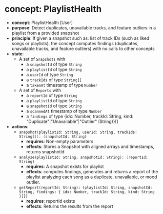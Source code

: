 # concept: PlaylistHealth

*   **concept**: PlaylistHealth [User]
*   **purpose**: Detect duplicates, unavailable tracks, and feature outliers in a playlist from a provided snapshot
*   **principle**: If given a snapshot such as: list of track IDs (such as liked songs or playlists), the concept computes findings (duplicates, unavailable tracks, and feature outliers) with no calls to other concepts
*   **state**:
    *   A set of `Snapshots` with
        *   a `snapshotId` of type `String`
        *   a `playlistId` of type `String`
        *   a `userId` of type `String`
        *   a `trackIds` of type `String[]`
        *   a `takenAt` timestamp of type `Number`
    *   A set of `Reports` with
        *   a `reportId` of type `String`
        *   a `playlistId` of type `String`
        *   a `snapshotId` of type `String`
        *   a `scannedAt` timestamp of type `Number`
        *   a `findings` of type {idx: Number, trackId: String, kind: "Duplicate"|"Unavailable"|"Outlier" (String)}[]
*   **actions**:
    *   `snapshot(playlistId: String, userId: String, trackIds: String[]): (snapshotId: String)`
        *   **requires**: Non-empty parameters
        *   **effects**: Stores a Snapshot with aligned arrays and timestamps, returns snapshotId
    *   `analyze(playlistId: String, snapshotId: String): (reportId: String)`
        *   **requires**: A snapshot exists for playlist
        *   **effects**: computes findings, generates and returns a report of the playlist analyzing each song as a duplicate, unavailable, or mood outlier. 
    *   `getReport(reportId: String): (playlistId: String, snapshotId: String, findings: { idx: Number, trackId: String, kind: String }[])`
        *   **requires**: reportId exists
        *   **effects**: Returns the results from the report
